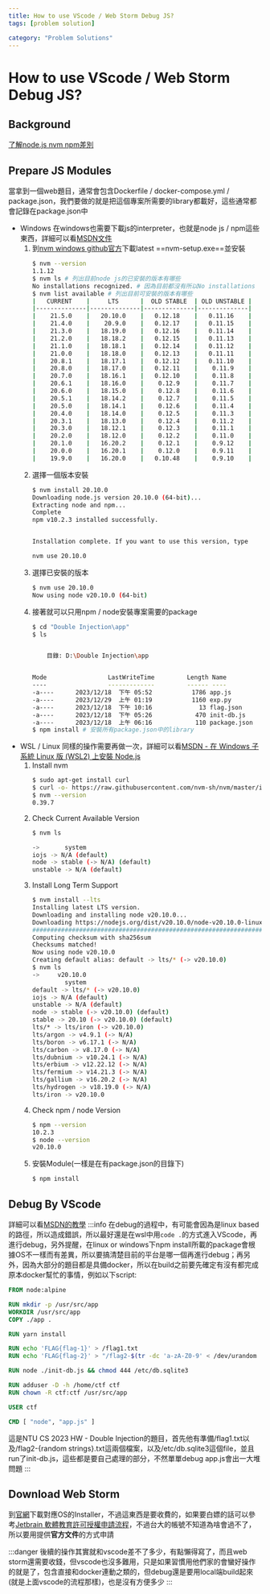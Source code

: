 ```yaml
---
title: How to use VScode / Web Storm Debug JS?
tags: [problem solution]

category: "Problem Solutions"
---
```


# How to use VScode / Web Storm Debug JS?
## Background
[了解node.js nvm npm差別](https://a0910288060.medium.com/%E4%BA%86%E8%A7%A3node-js-nvm-npm%E5%B7%AE%E5%88%A5-47cda7c1d569)

## Prepare JS Modules
當拿到一個web題目，通常會包含Dockerfile / docker-compose.yml / package.json，我們要做的就是把這個專案所需要的library都載好，這些通常都會記錄在package.json中
* Windows
    在windows也需要下載js的interpreter，也就是node js / npm這些東西，詳細可以看[MSDN文件](https://learn.microsoft.com/zh-tw/windows/dev-environment/javascript/nodejs-on-windows)
    1. 到[nvm windows github官方](https://github.com/coreybutler/nvm-windows/releases)下載latest ==nvm-setup.exe==並安裝
        ```bash
        $ nvm --version
        1.1.12
        $ nvm ls # 列出目前node js的已安裝的版本有哪些
        No installations recognized. # 因為目前都沒有所以No installations
        $ nvm list available # 列出目前可安裝的版本有哪些
        |   CURRENT    |     LTS      |  OLD STABLE  | OLD UNSTABLE |
        |--------------|--------------|--------------|--------------|
        |    21.5.0    |   20.10.0    |   0.12.18    |   0.11.16    |
        |    21.4.0    |    20.9.0    |   0.12.17    |   0.11.15    |
        |    21.3.0    |   18.19.0    |   0.12.16    |   0.11.14    |
        |    21.2.0    |   18.18.2    |   0.12.15    |   0.11.13    |
        |    21.1.0    |   18.18.1    |   0.12.14    |   0.11.12    |
        |    21.0.0    |   18.18.0    |   0.12.13    |   0.11.11    |
        |    20.8.1    |   18.17.1    |   0.12.12    |   0.11.10    |
        |    20.8.0    |   18.17.0    |   0.12.11    |    0.11.9    |
        |    20.7.0    |   18.16.1    |   0.12.10    |    0.11.8    |
        |    20.6.1    |   18.16.0    |    0.12.9    |    0.11.7    |
        |    20.6.0    |   18.15.0    |    0.12.8    |    0.11.6    |
        |    20.5.1    |   18.14.2    |    0.12.7    |    0.11.5    |
        |    20.5.0    |   18.14.1    |    0.12.6    |    0.11.4    |
        |    20.4.0    |   18.14.0    |    0.12.5    |    0.11.3    |
        |    20.3.1    |   18.13.0    |    0.12.4    |    0.11.2    |
        |    20.3.0    |   18.12.1    |    0.12.3    |    0.11.1    |
        |    20.2.0    |   18.12.0    |    0.12.2    |    0.11.0    |
        |    20.1.0    |   16.20.2    |    0.12.1    |    0.9.12    |
        |    20.0.0    |   16.20.1    |    0.12.0    |    0.9.11    |
        |    19.9.0    |   16.20.0    |   0.10.48    |    0.9.10    |
        ```
    2. 選擇一個版本安裝
        ```bash
        $ nvm install 20.10.0
        Downloading node.js version 20.10.0 (64-bit)...
        Extracting node and npm...
        Complete
        npm v10.2.3 installed successfully.


        Installation complete. If you want to use this version, type

        nvm use 20.10.0
        ```
    3. 選擇已安裝的版本
        ```bash
        $ nvm use 20.10.0
        Now using node v20.10.0 (64-bit)
        ```
    4. 接著就可以只用npm / node安裝專案需要的package
        ```bash
        $ cd "Double Injection\app"
        $ ls


            目錄: D:\Double Injection\app


        Mode                 LastWriteTime         Length Name
        ----                 -------------         ------ ----
        -a----      2023/12/18  下午 05:52           1786 app.js
        -a----      2023/12/29  上午 01:19           1160 exp.py
        -a----      2023/12/18  下午 10:16             13 flag.json
        -a----      2023/12/18  下午 05:26            470 init-db.js
        -a----      2023/12/18  上午 06:16            110 package.json
        $ npm install # 安裝所有package.json中的library
        ```
* WSL / Linux
    同樣的操作需要再做一次，詳細可以看[MSDN - 在 Windows 子系統 Linux 版 (WSL2) 上安裝 Node.js](https://learn.microsoft.com/zh-tw/windows/dev-environment/javascript/nodejs-on-wsl)
    1. Install nvm
        ```bash
        $ sudo apt-get install curl
        $ curl -o- https://raw.githubusercontent.com/nvm-sh/nvm/master/install.sh | bash
        $ nvm --version
        0.39.7
        ```
    2. Check Current Available Version
        ```bash
        $ nvm ls

        ->       system
        iojs -> N/A (default)
        node -> stable (-> N/A) (default)
        unstable -> N/A (default)
        ```
    3. Install Long Term Support
        ```bash
        $ nvm install --lts
        Installing latest LTS version.
        Downloading and installing node v20.10.0...
        Downloading https://nodejs.org/dist/v20.10.0/node-v20.10.0-linux-x64.tar.xz...
        ############################################################################################################ 100.0%
        Computing checksum with sha256sum
        Checksums matched!
        Now using node v20.10.0
        Creating default alias: default -> lts/* (-> v20.10.0)
        $ nvm ls
        ->     v20.10.0
                 system
        default -> lts/* (-> v20.10.0)
        iojs -> N/A (default)
        unstable -> N/A (default)
        node -> stable (-> v20.10.0) (default)
        stable -> 20.10 (-> v20.10.0) (default)
        lts/* -> lts/iron (-> v20.10.0)
        lts/argon -> v4.9.1 (-> N/A)
        lts/boron -> v6.17.1 (-> N/A)
        lts/carbon -> v8.17.0 (-> N/A)
        lts/dubnium -> v10.24.1 (-> N/A)
        lts/erbium -> v12.22.12 (-> N/A)
        lts/fermium -> v14.21.3 (-> N/A)
        lts/gallium -> v16.20.2 (-> N/A)
        lts/hydrogen -> v18.19.0 (-> N/A)
        lts/iron -> v20.10.0
        ```
    4. Check npm / node Version
        ```bash
        $ npm --version
        10.2.3
        $ node --version
        v20.10.0
        ```
    5. 安裝Module(一樣是在有package.json的目錄下)
        ```bash
        $ npm install
        ```

## Debug By VScode
詳細可以看[MSDN的教學](https://learn.microsoft.com/zh-tw/training/modules/debug-nodejs/5-analyze-your-program-state)
:::info
在debug的過程中，有可能會因為是linux based的路徑，所以造成錯誤，所以最好還是在wsl中用`code .`的方式進入VScode，再進行debug，另外提醒，在linux or windows下npm install所載的package會根據OS不一樣而有差異，所以要搞清楚目前的平台是哪一個再進行debug；再另外，因為大部分的題目都是具備docker，所以在build之前要先確定有沒有都完成原本docker幫忙的事情，例如以下script:
```dockerfile
FROM node:alpine

RUN mkdir -p /usr/src/app
WORKDIR /usr/src/app
COPY ./app .

RUN yarn install

RUN echo 'FLAG{flag-1}' > /flag1.txt
RUN echo 'FLAG{flag-2}' > "/flag2-$(tr -dc 'a-zA-Z0-9' < /dev/urandom | head -c 16).txt"

RUN node ./init-db.js && chmod 444 /etc/db.sqlite3

RUN adduser -D -h /home/ctf ctf
RUN chown -R ctf:ctf /usr/src/app

USER ctf

CMD [ "node", "app.js" ]
```
這是NTU CS 2023 HW - Double Injection的題目，首先他有準備/flag1.txt以及/flag2-{random strings}.txt這兩個檔案，以及/etc/db.sqlite3這個file，並且run了init-db.js，這些都是要自己處理的部分，不然單單debug app.js會出一大堆問題
:::


## Download Web Storm
到[官網](https://www.jetbrains.com/webstorm/download/#section=windows)下載對應OS的Installer，不過這東西是要收費的，如果要白嫖的話可以參考[Jetbrain 軟體教育許可授權申請流程](https://hackmd.io/@nfu-johnny/B1yOz8KQs)，不過台大的帳號不知道為啥會過不了，所以要用提供**官方文件**的方式申請

:::danger
後續的操作其實就和vscode差不了多少，有點懶得寫了，而且web storm還需要收錢，但vscode也沒多難用，只是如果習慣用他們家的會蠻好操作的就是了，包含直接和docker連動之類的，但debug還是要用local端build起來(就是上面vscode的流程那樣)，也是沒有方便多少
:::